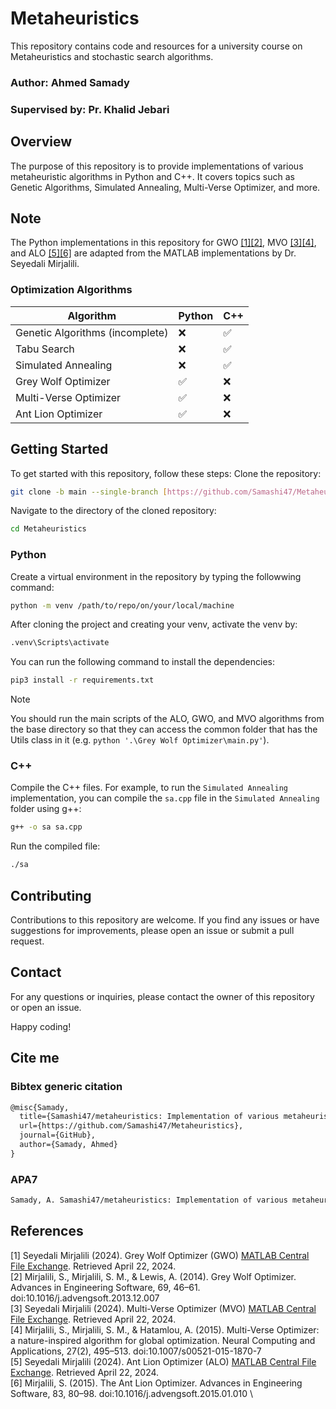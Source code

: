 # Metaheuristics

This repository contains code and resources for a university course on Metaheuristics and stochastic search algorithms.

### Author: Ahmed Samady
### Supervised by: Pr. Khalid Jebari

## Overview

The purpose of this repository is to provide implementations of various metaheuristic algorithms in Python and C++. It covers topics such as Genetic Algorithms, Simulated Annealing, Multi-Verse Optimizer, and more.
## Note

The Python implementations in this repository for GWO [[1]](#1)[[2]](#2), MVO [[3]](#3)[[4]](#4), and ALO [[5]](#5)[[6]](#6) are adapted from the MATLAB implementations by Dr. Seyedali Mirjalili.
### Optimization Algorithms

|       Algorithm       |       Python       |        C++         |
|-----------------------|--------------------|--------------------|
| Genetic Algorithms  (incomplete)  |        :x:         | :white_check_mark: |
| Tabu Search           |        :x:         | :white_check_mark: |
| Simulated Annealing   |        :x:         | :white_check_mark: |
| Grey Wolf Optimizer   | :white_check_mark: |        :x:         |
| Multi-Verse Optimizer | :white_check_mark: |        :x:         |
| Ant Lion Optimizer    | :white_check_mark: |        :x:         |

## Getting Started
To get started with this repository, follow these steps:
Clone the repository:
```bash
git clone -b main --single-branch [https://github.com/Samashi47/Metaheuristics]
```
Navigate to the directory of the cloned repository:
```bash
cd Metaheuristics
```
### Python
Create a virtual environment in the repository by typing the followwing command:
```bash
python -m venv /path/to/repo/on/your/local/machine
```
After cloning the project and creating your venv, activate the venv by:

```bash
.venv\Scripts\activate
```
You can run the following command to install the dependencies:
```bash
pip3 install -r requirements.txt
```
> [!NOTE]  
> You should run the main scripts of the ALO, GWO, and MVO algorithms from the base directory so that they can access the common folder that has the Utils class in it (e.g. `python '.\Grey Wolf Optimizer\main.py'`).

### C++
Compile the C++ files. For example, to run the `Simulated Annealing` implementation, you can compile the `sa.cpp` file in the `Simulated Annealing` folder using g++:
```bash
g++ -o sa sa.cpp
```
Run the compiled file:
```bash
./sa
```
## Contributing

Contributions to this repository are welcome. If you find any issues or have suggestions for improvements, please open an issue or submit a pull request.

## Contact

For any questions or inquiries, please contact the owner of this repository or open an issue.

Happy coding!
## Cite me
### Bibtex generic citation
```txt
@misc{Samady,
  title={Samashi47/metaheuristics: Implementation of various metaheuristic algorithms in C++ and python},
  url={https://github.com/Samashi47/Metaheuristics},
  journal={GitHub},
  author={Samady, Ahmed}
}
```
### APA7
```txt
Samady, A. Samashi47/metaheuristics: Implementation of various metaheuristic algorithms in C++ and python. GitHub. https://github.com/Samashi47/Metaheuristics
```
## References

<a id="1">[1]</a> Seyedali Mirjalili (2024). Grey Wolf Optimizer (GWO) [MATLAB Central File Exchange](https://www.mathworks.com/matlabcentral/fileexchange/44974-grey-wolf-optimizer-gwo). Retrieved April 22, 2024. \
<a id="2">[2]</a> Mirjalili, S., Mirjalili, S. M., & Lewis, A. (2014). Grey Wolf Optimizer. Advances in Engineering Software, 69, 46–61. doi:10.1016/j.advengsoft.2013.12.007 \
<a id="3">[3]</a> Seyedali Mirjalili (2024). Multi-Verse Optimizer (MVO) [MATLAB Central File Exchange](https://www.mathworks.com/matlabcentral/fileexchange/50112-multi-verse-optimizer-mvo). Retrieved April 22, 2024. \
<a id="4">[4]</a> Mirjalili, S., Mirjalili, S. M., & Hatamlou, A. (2015). Multi-Verse Optimizer: a nature-inspired algorithm for global optimization. Neural Computing and Applications, 27(2), 495–513. doi:10.1007/s00521-015-1870-7 \
<a id="5">[5]</a> Seyedali Mirjalili (2024). Ant Lion Optimizer (ALO) [MATLAB Central File Exchange](https://www.mathworks.com/matlabcentral/fileexchange/49920-ant-lion-optimizer-alo). Retrieved April 22, 2024. \
<a id="6">[6]</a> Mirjalili, S. (2015). The Ant Lion Optimizer. Advances in Engineering Software, 83, 80–98. doi:10.1016/j.advengsoft.2015.01.010 \
